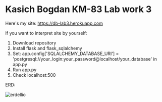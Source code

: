 # Kasich Bogdan KM-83 Lab work 3

Here's my site: https://db-lab3.herokuapp.com

If you want to interpret site by yourself:

1. Download repository
2. Install flask and flask_sqlalchemy
3. Set: app.config['SQLALCHEMY_DATABASE_URI'] = 'postgresql://your_login:your_password@localhost/your_database' in app.py
4. Run app.py
5. Check localhost:500


ERD:

![erdellio](https://user-images.githubusercontent.com/44712899/117588362-80f23880-b12b-11eb-9a0c-b9a7a00bae5d.png)


